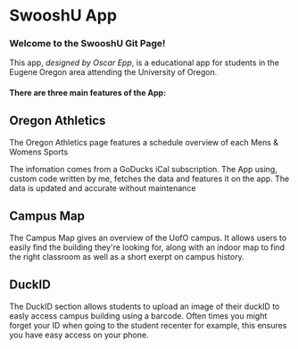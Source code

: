# SwooshU App

### Welcome to the SwooshU Git Page!

This app, *designed by Oscar Epp*, is a educational app for students in the Eugene Oregon area attending the University of Oregon.

#### There are three main features of the App:

## Oregon Athletics

The Oregon Athletics page features a schedule overview of each Mens & Womens Sports

The infomation comes from a GoDucks iCal subscription. The App using, custom code written by me, fetches the data
and features it on the app. The data is updated and accurate without maintenance
  
## Campus Map

The Campus Map gives an overview of the UofO campus. It allows users to easily find the building they're 
looking for, along with an indoor map to find the right classroom as well as a short exerpt on campus history.

## DuckID

The DuckID section allows students to upload an image of their duckID to easly access campus building using a
barcode. Often times you might forget your ID when going to the student recenter for example, this ensures
you have easy access on your phone.
